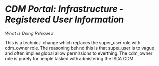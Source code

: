 # *CDM Portal: Infrastructure - Registered User Information*

_What is Being Released_

This is a technical change which replaces the super_user role with cdm_owner role. The reasoning behind this is that super_user is to vague and often implies global allow permissions to everthing. The cdm_owner role is purely for people tasked with admistering the ISDA CDM.

